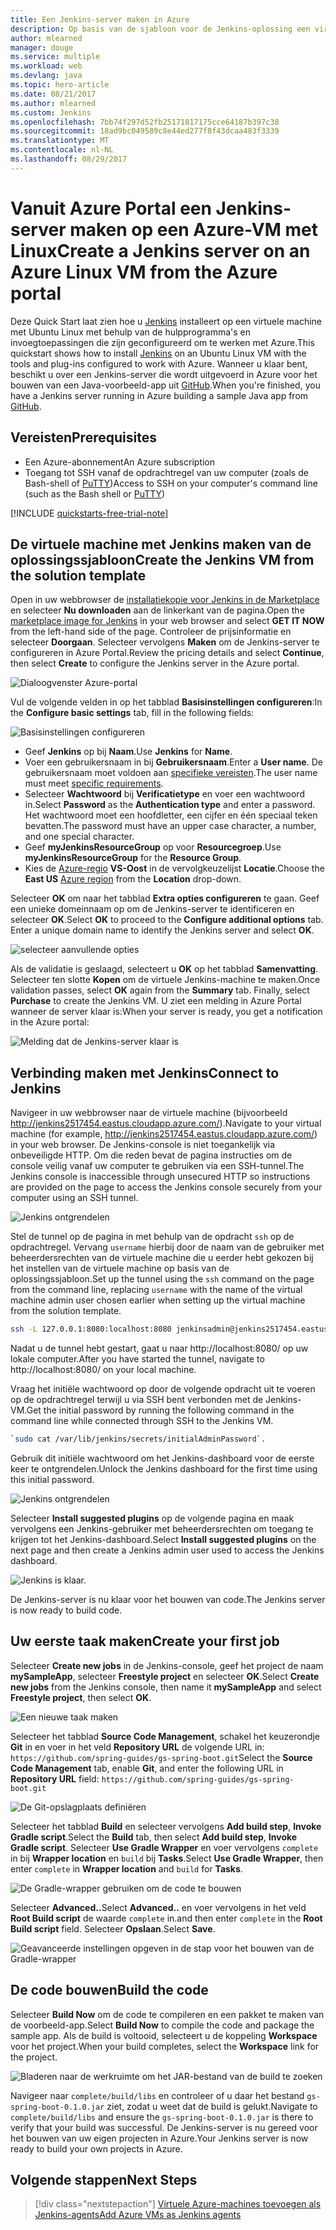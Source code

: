 ```yaml
---
title: Een Jenkins-server maken in Azure
description: Op basis van de sjabloon voor de Jenkins-oplossing een virtuele Linux-machine van Azure installeren en een Java-voorbeeldtoepassing bouwen.
author: mlearned
manager: douge
ms.service: multiple
ms.workload: web
ms.devlang: java
ms.topic: hero-article
ms.date: 08/21/2017
ms.author: mlearned
ms.custom: Jenkins
ms.openlocfilehash: 7bb74f297d52fb25171817175cce64187b397c38
ms.sourcegitcommit: 18ad9bc049589c8e44ed277f8f43dcaa483f3339
ms.translationtype: MT
ms.contentlocale: nl-NL
ms.lasthandoff: 08/29/2017
---
```

# <a name="create-a-jenkins-server-on-an-azure-linux-vm-from-the-azure-portal"></a><span data-ttu-id="f6f0a-103">Vanuit Azure Portal een Jenkins-server maken op een Azure-VM met Linux</span><span class="sxs-lookup"><span data-stu-id="f6f0a-103">Create a Jenkins server on an Azure Linux VM from the Azure portal</span></span>

<span data-ttu-id="f6f0a-104">Deze Quick Start laat zien hoe u [Jenkins](https://jenkins.io) installeert op een virtuele machine met Ubuntu Linux met behulp van de hulpprogramma's en invoegtoepassingen die zijn geconfigureerd om te werken met Azure.</span><span class="sxs-lookup"><span data-stu-id="f6f0a-104">This quickstart shows how to install [Jenkins](https://jenkins.io) on an Ubuntu Linux VM with the tools and plug-ins configured to work with Azure.</span></span> <span data-ttu-id="f6f0a-105">Wanneer u klaar bent, beschikt u over een Jenkins-server die wordt uitgevoerd in Azure voor het bouwen van een Java-voorbeeld-app uit [GitHub](https://github.com).</span><span class="sxs-lookup"><span data-stu-id="f6f0a-105">When you're finished, you have a Jenkins server running in Azure building a sample Java app from [GitHub](https://github.com).</span></span>

## <a name="prerequisites"></a><span data-ttu-id="f6f0a-106">Vereisten</span><span class="sxs-lookup"><span data-stu-id="f6f0a-106">Prerequisites</span></span>

* <span data-ttu-id="f6f0a-107">Een Azure-abonnement</span><span class="sxs-lookup"><span data-stu-id="f6f0a-107">An Azure subscription</span></span>
* <span data-ttu-id="f6f0a-108">Toegang tot SSH vanaf de opdrachtregel van uw computer (zoals de Bash-shell of [PuTTY](http://www.putty.org/))</span><span class="sxs-lookup"><span data-stu-id="f6f0a-108">Access to SSH on your computer's command line (such as the Bash shell or [PuTTY](http://www.putty.org/))</span></span>

[!INCLUDE [quickstarts-free-trial-note](../../includes/quickstarts-free-trial-note.md)]

## <a name="create-the-jenkins-vm-from-the-solution-template"></a><span data-ttu-id="f6f0a-109">De virtuele machine met Jenkins maken van de oplossingssjabloon</span><span class="sxs-lookup"><span data-stu-id="f6f0a-109">Create the Jenkins VM from the solution template</span></span>

<span data-ttu-id="f6f0a-110">Open in uw webbrowser de [installatiekopie voor Jenkins in de Marketplace](https://azuremarketplace.microsoft.com/marketplace/apps/azure-oss.jenkins?tab=Overview) en selecteer **Nu downloaden** aan de linkerkant van de pagina.</span><span class="sxs-lookup"><span data-stu-id="f6f0a-110">Open the [marketplace image for Jenkins](https://azuremarketplace.microsoft.com/marketplace/apps/azure-oss.jenkins?tab=Overview) in your web browser and select  **GET IT NOW** from the left-hand side of the page.</span></span> <span data-ttu-id="f6f0a-111">Controleer de prijsinformatie en selecteer **Doorgaan**. Selecteer vervolgens **Maken** om de Jenkins-server te configureren in Azure Portal.</span><span class="sxs-lookup"><span data-stu-id="f6f0a-111">Review the pricing details and select **Continue**, then select **Create** to configure the Jenkins server in the Azure portal.</span></span> 
   
![Dialoogvenster Azure-portal](./media/install-jenkins-solution-template/ap-create.png)

<span data-ttu-id="f6f0a-113">Vul de volgende velden in op het tabblad **Basisinstellingen configureren**:</span><span class="sxs-lookup"><span data-stu-id="f6f0a-113">In the **Configure basic settings** tab, fill in the following fields:</span></span>

![Basisinstellingen configureren](./media/install-jenkins-solution-template/ap-basic.png)

* <span data-ttu-id="f6f0a-115">Geef **Jenkins** op bij **Naam**.</span><span class="sxs-lookup"><span data-stu-id="f6f0a-115">Use **Jenkins** for **Name**.</span></span>
* <span data-ttu-id="f6f0a-116">Voer een gebruikersnaam in bij **Gebruikersnaam**.</span><span class="sxs-lookup"><span data-stu-id="f6f0a-116">Enter a **User name**.</span></span> <span data-ttu-id="f6f0a-117">De gebruikersnaam moet voldoen aan [specifieke vereisten](/azure/virtual-machines/linux/faq#what-are-the-username-requirements-when-creating-a-vm).</span><span class="sxs-lookup"><span data-stu-id="f6f0a-117">The user name must meet [specific requirements](/azure/virtual-machines/linux/faq#what-are-the-username-requirements-when-creating-a-vm).</span></span>
* <span data-ttu-id="f6f0a-118">Selecteer **Wachtwoord** bij **Verificatietype** en voer een wachtwoord in.</span><span class="sxs-lookup"><span data-stu-id="f6f0a-118">Select **Password** as the **Authentication type** and enter a password.</span></span> <span data-ttu-id="f6f0a-119">Het wachtwoord moet een hoofdletter, een cijfer en één speciaal teken bevatten.</span><span class="sxs-lookup"><span data-stu-id="f6f0a-119">The password must have an upper case character, a number, and one special character.</span></span>
* <span data-ttu-id="f6f0a-120">Geef **myJenkinsResourceGroup** op voor **Resourcegroep**.</span><span class="sxs-lookup"><span data-stu-id="f6f0a-120">Use **myJenkinsResourceGroup** for the **Resource Group**.</span></span>
* <span data-ttu-id="f6f0a-121">Kies de [Azure-regio](https://azure.microsoft.com/regions/) **VS-Oost** in de vervolgkeuzelijst **Locatie**.</span><span class="sxs-lookup"><span data-stu-id="f6f0a-121">Choose the **East US** [Azure region](https://azure.microsoft.com/regions/) from the **Location** drop-down.</span></span>

<span data-ttu-id="f6f0a-122">Selecteer **OK** om naar het tabblad **Extra opties configureren** te gaan. Geef een unieke domeinnaam op om de Jenkins-server te identificeren en selecteer **OK**.</span><span class="sxs-lookup"><span data-stu-id="f6f0a-122">Select **OK** to proceed to the **Configure additional options** tab. Enter a unique domain name to identify the Jenkins server and select **OK**.</span></span>

![selecteer aanvullende opties](./media/install-jenkins-solution-template/ap-addtional.png)  

 <span data-ttu-id="f6f0a-124">Als de validatie is geslaagd, selecteert u **OK** op het tabblad **Samenvatting**. Selecteer ten slotte **Kopen** om de virtuele Jenkins-machine te maken.</span><span class="sxs-lookup"><span data-stu-id="f6f0a-124">Once validation passes, select **OK** again from the **Summary** tab. Finally, select **Purchase** to create the Jenkins VM.</span></span> <span data-ttu-id="f6f0a-125">U ziet een melding in Azure Portal wanneer de server klaar is:</span><span class="sxs-lookup"><span data-stu-id="f6f0a-125">When your server is ready, you get a notification in the Azure portal:</span></span>   

![Melding dat de Jenkins-server klaar is](./media/install-jenkins-solution-template/jenkins-deploy-notification-ready.png)

## <a name="connect-to-jenkins"></a><span data-ttu-id="f6f0a-127">Verbinding maken met Jenkins</span><span class="sxs-lookup"><span data-stu-id="f6f0a-127">Connect to Jenkins</span></span>

<span data-ttu-id="f6f0a-128">Navigeer in uw webbrowser naar de virtuele machine (bijvoorbeeld http://jenkins2517454.eastus.cloudapp.azure.com/).</span><span class="sxs-lookup"><span data-stu-id="f6f0a-128">Navigate to your virtual machine (for example, http://jenkins2517454.eastus.cloudapp.azure.com/) in  your web browser.</span></span> <span data-ttu-id="f6f0a-129">De Jenkins-console is niet toegankelijk via onbeveiligde HTTP. Om die reden bevat de pagina instructies om de console veilig vanaf uw computer te gebruiken via een SSH-tunnel.</span><span class="sxs-lookup"><span data-stu-id="f6f0a-129">The Jenkins console is inaccessible through unsecured HTTP so instructions are provided on the page to access the Jenkins console securely from your computer using an SSH tunnel.</span></span>

![Jenkins ontgrendelen](./media/install-jenkins-solution-template/jenkins-ssh-instructions.png)

<span data-ttu-id="f6f0a-131">Stel de tunnel op de pagina in met behulp van de opdracht `ssh` op de opdrachtregel. Vervang `username` hierbij door de naam van de gebruiker met beheerdersrechten van de virtuele machine die u eerder hebt gekozen bij het instellen van de virtuele machine op basis van de oplossingssjabloon.</span><span class="sxs-lookup"><span data-stu-id="f6f0a-131">Set up the tunnel using the `ssh` command on the page from the command line, replacing `username` with the name of the virtual machine admin user chosen earlier when setting up the virtual machine from the solution template.</span></span>

```bash
ssh -L 127.0.0.1:8080:localhost:8080 jenkinsadmin@jenkins2517454.eastus.cloudapp.azure.com
```

<span data-ttu-id="f6f0a-132">Nadat u de tunnel hebt gestart, gaat u naar http://localhost:8080/ op uw lokale computer.</span><span class="sxs-lookup"><span data-stu-id="f6f0a-132">After you have started the tunnel, navigate to http://localhost:8080/ on your local machine.</span></span> 

<span data-ttu-id="f6f0a-133">Vraag het initiële wachtwoord op door de volgende opdracht uit te voeren op de opdrachtregel terwijl u via SSH bent verbonden met de Jenkins-VM.</span><span class="sxs-lookup"><span data-stu-id="f6f0a-133">Get the initial password by running the following command in the command line while connected through SSH to the Jenkins VM.</span></span>

```bash
`sudo cat /var/lib/jenkins/secrets/initialAdminPassword`.
```

<span data-ttu-id="f6f0a-134">Gebruik dit initiële wachtwoord om het Jenkins-dashboard voor de eerste keer te ontgrendelen.</span><span class="sxs-lookup"><span data-stu-id="f6f0a-134">Unlock the Jenkins dashboard for the first time using this initial password.</span></span>

![Jenkins ontgrendelen](./media/install-jenkins-solution-template/jenkins-unlock.png)

<span data-ttu-id="f6f0a-136">Selecteer **Install suggested plugins** op de volgende pagina en maak vervolgens een Jenkins-gebruiker met beheerdersrechten om toegang te krijgen tot het Jenkins-dashboard.</span><span class="sxs-lookup"><span data-stu-id="f6f0a-136">Select **Install suggested plugins** on the next page and then create a Jenkins admin user used to access the Jenkins dashboard.</span></span>

![Jenkins is klaar.](./media/install-jenkins-solution-template/jenkins-welcome.png)

<span data-ttu-id="f6f0a-138">De Jenkins-server is nu klaar voor het bouwen van code.</span><span class="sxs-lookup"><span data-stu-id="f6f0a-138">The Jenkins server is now ready to build code.</span></span>

## <a name="create-your-first-job"></a><span data-ttu-id="f6f0a-139">Uw eerste taak maken</span><span class="sxs-lookup"><span data-stu-id="f6f0a-139">Create your first job</span></span>

<span data-ttu-id="f6f0a-140">Selecteer **Create new jobs** in de Jenkins-console, geef het project de naam **mySampleApp**, selecteer **Freestyle project** en selecteer **OK**.</span><span class="sxs-lookup"><span data-stu-id="f6f0a-140">Select **Create new jobs** from the Jenkins console, then name it **mySampleApp** and select **Freestyle project**, then select **OK**.</span></span>

![Een nieuwe taak maken](./media/install-jenkins-solution-template/jenkins-new-job.png) 

<span data-ttu-id="f6f0a-142">Selecteer het tabblad **Source Code Management**, schakel het keuzerondje **Git** in en voer in het veld **Repository URL** de volgende URL in: `https://github.com/spring-guides/gs-spring-boot.git`</span><span class="sxs-lookup"><span data-stu-id="f6f0a-142">Select the **Source Code Management** tab, enable **Git**, and enter the following URL in **Repository URL**  field: `https://github.com/spring-guides/gs-spring-boot.git`</span></span>

![De Git-opslagplaats definiëren](./media/install-jenkins-solution-template/jenkins-job-git-configuration.png) 

<span data-ttu-id="f6f0a-144">Selecteer het tabblad **Build** en selecteer vervolgens **Add build step**, **Invoke Gradle script**.</span><span class="sxs-lookup"><span data-stu-id="f6f0a-144">Select the **Build** tab, then select **Add build step**, **Invoke Gradle script**.</span></span> <span data-ttu-id="f6f0a-145">Selecteer **Use Gradle Wrapper** en voer vervolgens `complete` in bij **Wrapper location** en `build` bij **Tasks**.</span><span class="sxs-lookup"><span data-stu-id="f6f0a-145">Select **Use Gradle Wrapper**, then enter `complete` in **Wrapper location** and `build` for **Tasks**.</span></span>

![De Gradle-wrapper gebruiken om de code te bouwen](./media/install-jenkins-solution-template/jenkins-job-gradle-config.png) 

<span data-ttu-id="f6f0a-147">Selecteer **Advanced..**</span><span class="sxs-lookup"><span data-stu-id="f6f0a-147">Select **Advanced..**</span></span> <span data-ttu-id="f6f0a-148">en voer vervolgens in het veld **Root Build script** de waarde `complete` in.</span><span class="sxs-lookup"><span data-stu-id="f6f0a-148">and then enter `complete` in the **Root Build script** field.</span></span> <span data-ttu-id="f6f0a-149">Selecteer **Opslaan**.</span><span class="sxs-lookup"><span data-stu-id="f6f0a-149">Select **Save**.</span></span>

![Geavanceerde instellingen opgeven in de stap voor het bouwen van de Gradle-wrapper](./media/install-jenkins-solution-template/jenkins-job-gradle-advances.png) 

## <a name="build-the-code"></a><span data-ttu-id="f6f0a-151">De code bouwen</span><span class="sxs-lookup"><span data-stu-id="f6f0a-151">Build the code</span></span>

<span data-ttu-id="f6f0a-152">Selecteer **Build Now** om de code te compileren en een pakket te maken van de voorbeeld-app.</span><span class="sxs-lookup"><span data-stu-id="f6f0a-152">Select **Build Now** to compile the code and package the sample app.</span></span> <span data-ttu-id="f6f0a-153">Als de build is voltooid, selecteert u de koppeling **Workspace** voor het project.</span><span class="sxs-lookup"><span data-stu-id="f6f0a-153">When your build completes, select the **Workspace** link for the project.</span></span>

![Bladeren naar de werkruimte om het JAR-bestand van de build te zoeken](./media/install-jenkins-solution-template/jenkins-access-workspace.png) 

<span data-ttu-id="f6f0a-155">Navigeer naar `complete/build/libs` en controleer of u daar het bestand `gs-spring-boot-0.1.0.jar` ziet, zodat u weet dat de build is gelukt.</span><span class="sxs-lookup"><span data-stu-id="f6f0a-155">Navigate to `complete/build/libs` and ensure the `gs-spring-boot-0.1.0.jar` is there to verify that your build was successful.</span></span> <span data-ttu-id="f6f0a-156">De Jenkins-server is nu gereed voor het bouwen van uw eigen projecten in Azure.</span><span class="sxs-lookup"><span data-stu-id="f6f0a-156">Your Jenkins server is now ready to build your own projects in Azure.</span></span>

## <a name="next-steps"></a><span data-ttu-id="f6f0a-157">Volgende stappen</span><span class="sxs-lookup"><span data-stu-id="f6f0a-157">Next Steps</span></span>

> [!div class="nextstepaction"]
> [<span data-ttu-id="f6f0a-158">Virtuele Azure-machines toevoegen als Jenkins-agents</span><span class="sxs-lookup"><span data-stu-id="f6f0a-158">Add Azure VMs as Jenkins agents</span></span>](jenkins-azure-vm-agents.md)
